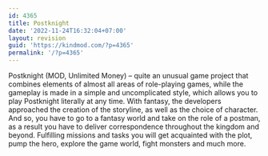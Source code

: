 ```yaml
---
id: 4365
title: Postknight
date: '2022-11-24T16:32:04+07:00'
layout: revision
guid: 'https://kindmod.com/?p=4365'
permalink: '/?p=4365'
---
```


Postknight (MOD, Unlimited Money) – quite an unusual game project that combines elements of almost all areas of role-playing games, while the gameplay is made in a simple and uncomplicated style, which allows you to play Postknight literally at any time. With fantasy, the developers approached the creation of the storyline, as well as the choice of character. And so, you have to go to a fantasy world and take on the role of a postman, as a result you have to deliver correspondence throughout the kingdom and beyond. Fulfilling missions and tasks you will get acquainted with the plot, pump the hero, explore the game world, fight monsters and much more.